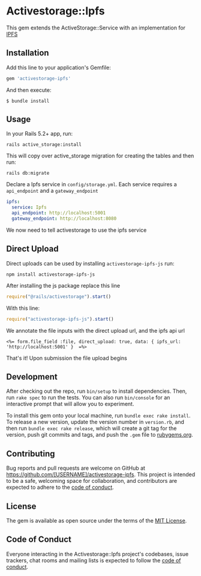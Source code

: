 # Activestorage::Ipfs

This gem extends the ActiveStorage::Service with an implementation for
[IPFS](https://ipfs.io)

## Installation

Add this line to your application's Gemfile:

```ruby
gem 'activestorage-ipfs'
```

And then execute:

    $ bundle install

## Usage

In your Rails 5.2+ app, run:

```
rails active_storage:install
```

This will copy over active_storage migration for creating the tables and then run:

```
rails db:migrate
```

Declare a Ipfs service in `config/storage.yml`. Each service requires a `api_endpoint`
and a `gateway_endpoint`

```yml
ipfs:
  service: Ipfs
  api_endpoint: http://localhost:5001
  gateway_endpoint: http://localhost:8080
```

We now need to tell activestorage to use the ipfs service

## Direct Upload

Direct uploads can be used by installing `activestorage-ipfs-js` run:

```
npm install activestorage-ipfs-js
```

After installing the js package replace this line

```js
require("@rails/activestorage").start()
```

With this line:

```js
require("activestorage-ipfs-js").start()
```

We annotate the file inputs with the direct upload url, and the ipfs api url

```
<%= form.file_field :file, direct_upload: true, data: { ipfs_url: 'http://localhost:5001' }  =%>
```

That's it! Upon submission the file upload begins

## Development

After checking out the repo, run `bin/setup` to install dependencies. Then, run `rake spec` to run the tests. You can also run `bin/console` for an interactive prompt that will allow you to experiment.

To install this gem onto your local machine, run `bundle exec rake install`. To release a new version, update the version number in `version.rb`, and then run `bundle exec rake release`, which will create a git tag for the version, push git commits and tags, and push the `.gem` file to [rubygems.org](https://rubygems.org).

## Contributing

Bug reports and pull requests are welcome on GitHub at https://github.com/[USERNAME]/activestorage-ipfs. This project is intended to be a safe, welcoming space for collaboration, and contributors are expected to adhere to the [code of conduct](https://github.com/[USERNAME]/activestorage-ipfs/blob/master/CODE_OF_CONDUCT.md).


## License

The gem is available as open source under the terms of the [MIT License](https://opensource.org/licenses/MIT).

## Code of Conduct

Everyone interacting in the Activestorage::Ipfs project's codebases, issue trackers, chat rooms and mailing lists is expected to follow the [code of conduct](https://github.com/[USERNAME]/activestorage-ipfs/blob/master/CODE_OF_CONDUCT.md).
